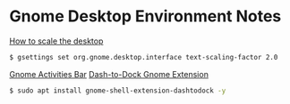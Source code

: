 # Gnome Desktop Environment Notes

[How to scale the desktop](https://unix.stackexchange.com/questions/596887/how-to-scale-the-resolution-display-of-the-desktop-and-or-applications)
``` bash
$ gsettings set org.gnome.desktop.interface text-scaling-factor 2.0 
```

[Gnome Activities Bar](https://askubuntu.com/questions/792180/how-to-make-gnomes-activities-bar-always-visible)
[Dash-to-Dock Gnome Extension](https://extensions.gnome.org/extension/307/dash-to-dock/)
``` bash
$ sudo apt install gnome-shell-extension-dashtodock -y
```
